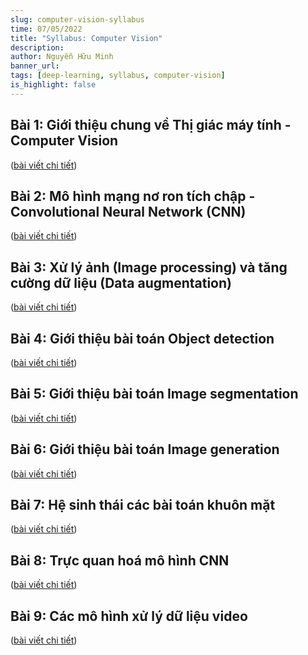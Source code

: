 ```yaml
---
slug: computer-vision-syllabus
time: 07/05/2022
title: "Syllabus: Computer Vision"
description: 
author: Nguyễn Hữu Minh
banner_url: 
tags: [deep-learning, syllabus, computer-vision]
is_highlight: false
---
```


## Bài 1: Giới thiệu chung về Thị giác máy tính - Computer Vision

([bài viết chi tiết](/blog/computer-vision/))

## Bài 2: Mô hình mạng nơ ron tích chập - Convolutional Neural Network (CNN)

([bài viết chi tiết](/blog/convolutional-neural-network/))

## Bài 3: Xử lý ảnh (Image processing) và tăng cường dữ liệu (Data augmentation)

([bài viết chi tiết](/blog/image-processing-data-augmentation/))

## Bài 4: Giới thiệu bài toán Object detection

([bài viết chi tiết](/blog/object-detection/))

## Bài 5: Giới thiệu bài toán Image segmentation

([bài viết chi tiết](/blog/image-segmentation/))

## Bài 6: Giới thiệu bài toán Image generation

([bài viết chi tiết](/blog/image-generation/))

## Bài 7: Hệ sinh thái các bài toán khuôn mặt

([bài viết chi tiết](/blog/face-ecosystem/))

## Bài 8: Trực quan hoá mô hình CNN
    
([bài viết chi tiết](/blog/cnn-visualization/))

## Bài 9: Các mô hình xử lý dữ liệu video

([bài viết chi tiết](/blog/video-processing/))
